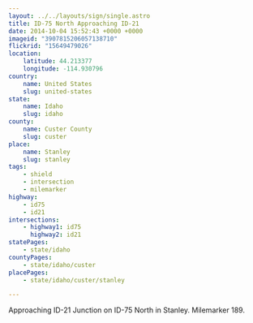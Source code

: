 ```yaml
---
layout: ../../layouts/sign/single.astro
title: ID-75 North Approaching ID-21
date: 2014-10-04 15:52:43 +0000 +0000
imageid: "3907815206057138710"
flickrid: "15649479026"
location:
    latitude: 44.213377
    longitude: -114.930796
country:
    name: United States
    slug: united-states
state:
    name: Idaho
    slug: idaho
county:
    name: Custer County
    slug: custer
place:
    name: Stanley
    slug: stanley
tags:
    - shield
    - intersection
    - milemarker
highway:
    - id75
    - id21
intersections:
    - highway1: id75
      highway2: id21
statePages:
    - state/idaho
countyPages:
    - state/idaho/custer
placePages:
    - state/idaho/custer/stanley

---
```

Approaching ID-21 Junction on ID-75 North in Stanley.  Milemarker 189.